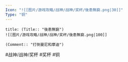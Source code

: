 ```yaml
---
Icon: "![[图片/游戏攻略/战神/战神/奖杯/後患無窮.png|30]]"
Type: "铜"
---
```

```ad-common-bronze-trophy
title: (Title:: "後患無窮")
![[图片/游戏攻略/战神/战神/奖杯/後患無窮.png|100]]

(Comment:: "打倒曼尼和摩迪")
```

#战神/战神/奖杯 #奖杯 #铜
